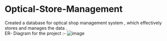 # Optical-Store-Management
Created a database for optical shop management system , which effectively stores and manages the data .
<br>
ER- Diagram for the project :-
![image](https://github.com/6187-Anjali/Optical-Store-Management/assets/121215958/bba9a169-a13c-4d29-ba1b-28f80bc7a98a)

